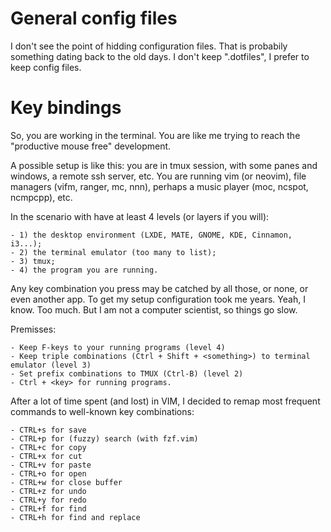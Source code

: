 # General config files

I don't see the point of hidding configuration files. That is probabily something
dating back to the old days. I don't keep ".dotfiles", I prefer to keep config files.

# Key bindings

So, you are working in the terminal. You are like me trying to
reach the "productive mouse free" development.

A possible setup is like this: you are in tmux session, with some panes and windows,
a remote ssh server, etc. You are running vim (or neovim), file managers
(vifm, ranger, mc, nnn), perhaps a music player (moc, ncspot, ncmpcpp), etc.

In the scenario with have at least 4 levels (or layers if you will):

    - 1) the desktop environment (LXDE, MATE, GNOME, KDE, Cinnamon, i3...);
    - 2) the terminal emulator (too many to list);
    - 3) tmux;
    - 4) the program you are running.

Any key combination you press may be catched by all those, or none, or even another app.
To get my setup configuration took me years. Yeah, I know. Too much.
But I am not a computer scientist, so things go slow.

Premisses:

    - Keep F-keys to your running programs (level 4)
    - Keep triple combinations (Ctrl + Shift + <something>) to terminal emulator (level 3)
    - Set prefix combinations to TMUX (Ctrl-B) (level 2)
    - Ctrl + <key> for running programs.

After a lot of time spent (and lost) in VIM, I decided to remap most frequent commands
to well-known key combinations:

    - CTRL+s for save
    - CTRL+p for (fuzzy) search (with fzf.vim)
    - CTRL+c for copy
    - CTRL+x for cut
    - CTRL+v for paste    
    - CTRL+o for open
    - CTRL+w for close buffer
    - CTRL+z for undo
    - CTRL+y for redo
    - CTRL+f for find
    - CTRL+h for find and replace
